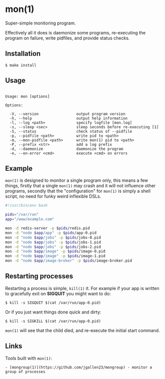 
# mon(1)

  Super-simple monitoring program.

  Effectively all it does is daemonize some programs,
  re-executing the program on failure, write pidfiles,
  and provide status checks.

## Installation

```
$ make install
```

## Usage

```

Usage: mon [options]

Options:

  -V, --version                 output program version
  -h, --help                    output help information
  -l, --log <path>              specify logfile [mon.log]
  -s, --sleep <sec>             sleep seconds before re-executing [1]
  -S, --status                  check status of --pidfile
  -p, --pidfile <path>          write pid to <path>
  -m, --mon-pidfile <path>      write mon(1) pid to <path>
  -P, --prefix <str>            add a log prefix
  -d, --daemonize               daemonize the program
  -e, --on-error <cmd>          execute <cmd> on errors

```

## Example

  `mon(1)` is designed to monitor a single program only, this means a few things,
  firstly that a single `mon(1)` may crash and it will not influence other programs,
  secondly that the "configuration" for `mon(1)` is simply a shell script,
  no need for funky weird inflexible DSLs.

```bash
#!/usr/bin/env bash

pids="/var/run"
app="/www/example.com"

mon -d redis-server -p $pids/redis.pid
mon -d "node $app/app" -p $pids/app-0.pid
mon -d "node $app/jobs" -p $pids/jobs-0.pid
mon -d "node $app/jobs" -p $pids/jobs-1.pid
mon -d "node $app/jobs" -p $pids/jobs-2.pid
mon -d "node $app/image" -p $pids/image-0.pid
mon -d "node $app/image" -p $pids/image-1.pid
mon -d "node $app/image-broker" -p $pids/image-broker.pid
```

## Restarting processes

  Restarting a process is simple, `kill(1)` it. For example if your app is written
  to gracefully exit on __SIGQUIT__ you might want to do:
  
    $ kill -s SIGQUIT $(cat /var/run/app-0.pid)

  Or if you just want things done quick and dirty:

    $ kill -s SIGKILL $(cat /var/run/app-0.pid)

  `mon(1)` will see that the child died, and re-execute
  the initial start command.

## Links

  Tools built with `mon(1)`:
  
    - [mongroup(1)](https://github.com/jgallen23/mongroup) - monitor a group of processes